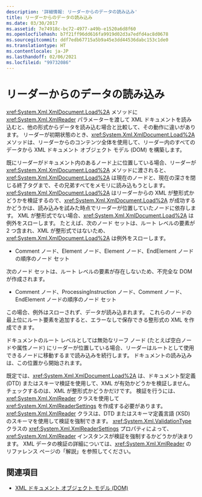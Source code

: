 ```yaml
---
description: '詳細情報: リーダーからのデータの読み込み'
title: リーダーからのデータの読み込み
ms.date: 03/30/2017
ms.assetid: 7e74918c-bc72-4977-a49b-e1520a6d8f60
ms.openlocfilehash: b7f21ff96dd616fa9919d02d3a7edfd4ac8d0678
ms.sourcegitcommit: ddf7edb67715a5b9a45e3dd44536dabc153c1de0
ms.translationtype: HT
ms.contentlocale: ja-JP
ms.lasthandoff: 02/06/2021
ms.locfileid: "99732086"
---
```

# <a name="load-data-from-a-reader"></a>リーダーからのデータの読み込み

<xref:System.Xml.XmlDocument.Load%2A> メソッドに <xref:System.Xml.XmlReader> パラメーターを渡して XML ドキュメントを読み込むと、他の形式からデータを読み込む場合と比較して、その動作に違いがあります。 リーダーが初期状態のとき、<xref:System.Xml.XmlDocument.Load%2A> メソッドは、リーダーからのコンテンツ全体を使用して、リーダー内のすべてのデータから XML ドキュメント オブジェクト モデル (DOM) を構築します。  
  
 既にリーダーがドキュメント内のあるノード上に位置している場合、リーダーが <xref:System.Xml.XmlDocument.Load%2A> メソッドに渡されると、<xref:System.Xml.XmlDocument.Load%2A> は現在のノードと、現在の深さを閉じる終了タグまで、その兄弟すべてをメモリに読み込もうとします。 <xref:System.Xml.XmlDocument.Load%2A> はリーダーからの XML が整形式かどうかを検証するので、<xref:System.Xml.XmlDocument.Load%2A> が成功するかどうかは、読み込みを試みた時点でリーダーが位置していたノードに依存します。 XML が整形式でない場合、<xref:System.Xml.XmlDocument.Load%2A> は例外をスローします。 たとえば、次のノード セットは、ルート レベルの要素が 2 つ含まれ、XML が整形式ではないため、<xref:System.Xml.XmlDocument.Load%2A> は例外をスローします。  
  
- Comment ノード、Element ノード、Element ノード、EndElement ノードの順序のノード セット  
  
 次のノード セットは、ルート レベルの要素が存在しないため、不完全な DOM が作成されます。  
  
- Comment ノード、ProcessingInstruction ノード、Comment ノード、EndElement ノードの順序のノード セット  
  
 この場合、例外はスローされず、データが読み込まれます。 これらのノードの最上位にルート要素を追加すると、エラーなしで保存できる整形式の XML を作成できます。  
  
 ドキュメントのルート レベルとしては無効なリーフ ノード (たとえば空白ノードや属性ノード) にリーダーが位置している場合、リーダーはルートとして使用できるノードに移動するまで読み込みを続行します。 ドキュメントの読み込みは、この位置から開始されます。  
  
 既定では、<xref:System.Xml.XmlDocument.Load%2A> は、ドキュメント型定義 (DTD) またはスキーマ検証を使用して、XML が有効かどうかを検証しません。 チェックするのは、XML が整形式かどうかだけです。 検証を行うには、<xref:System.Xml.XmlReader> クラスを使用して <xref:System.Xml.XmlReaderSettings> を作成する必要があります。 <xref:System.Xml.XmlReader> クラスは、DTD またはスキーマ定義言語 (XSD) のスキーマを使用して検証を強制できます。 <xref:System.Xml.ValidationType> クラスの <xref:System.Xml.XmlReaderSettings> プロパティによって、<xref:System.Xml.XmlReader> インスタンスが検証を強制するかどうかが決まります。 XML データの検証の詳細については、<xref:System.Xml.XmlReader> のリファレンス ページの「解説」を参照してください。  
  
## <a name="see-also"></a>関連項目

- [XML ドキュメント オブジェクト モデル (DOM)](xml-document-object-model-dom.md)
